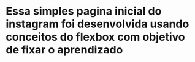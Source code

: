 # Essa simples pagina inicial do instagram foi desenvolvida usando conceitos do flexbox com objetivo de fixar o aprendizado
